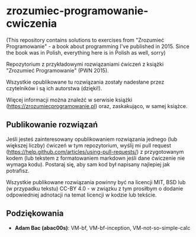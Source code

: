 # zrozumiec-programowanie-cwiczenia
(This repository contains solutions to exercises from "Zrozumieć
Programowanie" - a book about programming I've published in 2015. Since the book
was in Polish, everything here is in Polish as well, sorry)

Repozytorium z przykładowymi rozwiązaniami ćwiczeń z książki "Zrozumieć Programowanie" (PWN 2015).

Wszystkie opublikowane tu rozwiązania zostały nadesłane przez czytelników i są ich autorstwa (dzięki!).

Więcej informacji można znaleźć w serwisie książki (https://zrozumiecprogramowanie.pl)
oraz, zaskakująco, w samej książce.

## Publikowanie rozwiązań
Jeśli jesteś zainteresowany opublikowaniem rozwiązania jednego (lub większej
liczby) ćwiczeń w tym repozytorium, wyślij mi pull request (https://help.github.com/articles/using-pull-requests/) z przygotowanym kodem (lub tekstem z formatowaniem markdown jeśli dane ćwiczenie nie wymaga kodu). Postaraj się, aby sam kod był napisany najlepiej jak potrafisz.

Wszystkie publikowane rozwiązania powinny być na licencji MIT, BSD lub (w przypadku tekstu) CC-BY 4.0 - w związku z tym prosiłbym o dodanie odpowiedniej adnotacji na temat licencji w kodzie lub tekście.

## Podziękowania
 + **Adam Bac (abac00s)**: VM-bf, VM-bf-inception, VM-not-so-simple-calc


